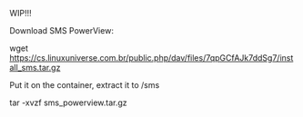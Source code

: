 
WIP!!!

Download SMS PowerView:

wget https://cs.linuxuniverse.com.br/public.php/dav/files/7qpGCfAJk7ddSg7/install_sms.tar.gz

Put it on the container, extract it to /sms

tar -xvzf sms_powerview.tar.gz
